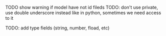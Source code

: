 TODO show warning if model have not id fileds
TODO: don't use private, use double underscore instead like in python, 
        sometimes we need access to it

TODO: add type fields (string, number, fload, etc)
